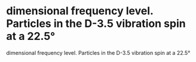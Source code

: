 # dimensional frequency level. Particles in the D-3.5 vibration spin at a 22.5°

dimensional frequency level. Particles in the D-3.5 vibration spin at a 22.5°